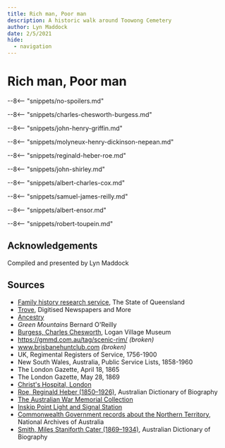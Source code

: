 ```yaml
---
title: Rich man, Poor man
description: A historic walk around Toowong Cemetery
author: Lyn Maddock
date: 2/5/2021
hide:
  - navigation
---
```


# Rich man, Poor man

--8<-- "snippets/no-spoilers.md"

<!--
Introduction

???+ directions "Directions" 

    Starting point
    Walking directions to first headstone... is the grave of...
    
    ![](../assets/404.png){ width="15%" }
-->

--8<-- "snippets/charles-chesworth-burgess.md"

<!--
??? directions "Directions" 

    Walking directions to next headstone... is the grave of...
    
    ![](../assets/404.png){ width="15%" }
-->

--8<-- "snippets/john-henry-griffin.md"

--8<-- "snippets/molyneux-henry-dickinson-nepean.md"

--8<-- "snippets/reginald-heber-roe.md"

--8<-- "snippets/john-shirley.md"

--8<-- "snippets/albert-charles-cox.md"

--8<-- "snippets/samuel-james-reilly.md"

--8<-- "snippets/albert-ensor.md"

--8<-- "snippets/robert-toupein.md"


## Acknowledgements

Compiled and presented by Lyn Maddock

## Sources

- [Family history research service](https://www.familyhistory.bdm.qld.gov.au), The State of Queensland 
- [Trove](https://trove.nla.gov.au), Digitised Newspapers and More 
- [Ancestry](https://www.ancestry.com.au)
- *Green Mountains* Bernard O'Reilly 
- [Burgess, Charles Chesworth](https://www.loganvillagemuseum.org.au/anzacs/item/22-burgess), Logan Village Museum
- https://gmmd.com.au/tag/scenic-rim/  *(broken)*
- www.brisbanehuntclub.com *(broken)*
- UK, Regimental Registers of Service, 1756-1900
- New South Wales, Australia, Public Service Lists, 1858-1960
- The London Gazette, April 18, 1865
- The London Gazette, May 28, 1869
- [Christ's Hospital, London](http://www.childrenshomes.org.uk/ChristsHospital/) 
- [Roe, Reginald Heber (1850–1926)](https://adb.anu.edu.au/biography/roe-reginald-heber-8253), Australian Dictionary of Biography 
- [The Australian War Memorial Collection](https://www.awm.gov.au/advanced-search)
- [Inskip Point Light and Signal Station](http://indicatorloops.com/inskip.htm) 
- [Commonwealth Government records about the Northern Territory](https://www.naa.gov.au/help-your-research/research-guides/commonwealth-government-records-about-northern-territory), National Archives of Australia
- [Smith, Miles Staniforth Cater (1869–1934)](https://adb.anu.edu.au/biography/smith-miles-staniforth-cater-8480), Australian Dictionary of Biography

<!--
<div class="noprint" markdown="1">

## Brochure

**[Download this walk](../assets/guides/rich-man-poor-man.pdf)** - designed to be printed and folded in half to make an A5 brochure.

</div>
-->
